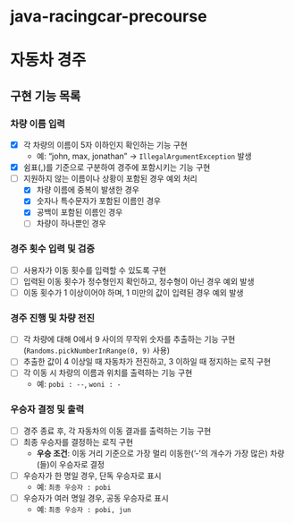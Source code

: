 # java-racingcar-precourse
# **자동차 경주**

## 구현 기능 목록

### 차량 이름 입력

- [X]  각 차량의 이름이 5자 이하인지 확인하는 기능 구현
    - 예: “john, max, jonathan” → `IllegalArgumentException` 발생
- [X]  쉼표(,)를 기준으로 구분하여 경주에 포함시키는 기능 구현
- [ ]  지원하지 않는 이름이나 상황이 포함된 경우 예외 처리 
    - [X]  차량 이름에 중복이 발생한 경우
    - [X]  숫자나 특수문자가 포함된 이름인 경우
    - [X]  공백이 포함된 이름인 경우
    - [ ]  차량이 하나뿐인 경우

### 경주 횟수 입력 및 검증

- [ ]  사용자가 이동 횟수를 입력할 수 있도록 구현
- [ ]  입력된 이동 횟수가 정수형인지 확인하고, 정수형이 아닌 경우 예외 발생
- [ ]  이동 횟수가 1 이상이어야 하며, 1 미만의 값이 입력된 경우 예외 발생

### 경주 진행 및 차량 전진

- [ ]  각 차량에 대해 0에서 9 사이의 무작위 숫자를 추출하는 기능 구현
  (`Randoms.pickNumberInRange(0, 9)` 사용)
- [ ]  추출한 값이 4 이상일 때 자동차가 전진하고, 3 이하일 때 정지하는 로직 구현
- [ ]  각 이동 시 차량의 이름과 위치를 출력하는 기능 구현
    - 예: `pobi : --`, `woni : -`

### 우승자 결정 및 출력

- [ ]  경주 종료 후, 각 자동차의 이동 결과를 출력하는 기능 구현
- [ ]  최종 우승자를 결정하는 로직 구현
    - **우승 조건**: 이동 거리 기준으로 가장 멀리 이동한(’-’의 개수가 가장 많은) 차량(들)이 우승자로 결정
- [ ]  우승자가 한 명일 경우, 단독 우승자로 표시
    - 예: `최종 우승자 : pobi`
- [ ]  우승자가 여러 명일 경우, 공동 우승자로 표시
    - 예: `최종 우승자 : pobi, jun`